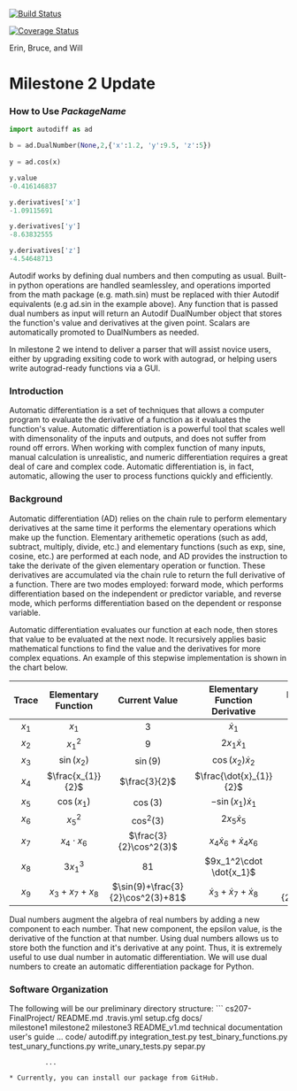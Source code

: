 [![Build Status](https://travis-ci.com/cs207-project-erin-bruce-will/cs207-FinalProject.svg?branch=master)](https://travis-ci.com/cs207-project-erin-bruce-will/cs207-FinalProject)

[![Coverage Status](https://coveralls.io/repos/github/cs207-project-erin-bruce-will/cs207-FinalProject/badge.svg)](https://coveralls.io/github/cs207-project-erin-bruce-will/cs207-FinalProject)

Erin, Bruce, and Will

# Milestone 2 Update



### How to Use *PackageName*

```python
import autodiff as ad

b = ad.DualNumber(None,2,{'x':1.2, 'y':9.5, 'z':5})
	
y = ad.cos(x)

y.value
-0.416146837

y.derivatives['x']
-1.09115691

y.derivatives['y']
-8.63832555

y.derivatives['z']
-4.54648713

```
Autodif works by defining dual numbers and then computing as usual. Built-in python operations are handled seamlessley, and operations imported from the math package (e.g. math.sin) must be replaced with thier Autodif equivalents (e.g ad.sin in the example above). Any function that is passed dual numbers as input will return an Autodif DualNumber object that stores the function's value and derivatives at the given point. Scalars are automatically promoted to DualNumbers as needed.

In milestone 2 we intend to deliver a parser that will assist novice users, either by upgrading exsiting code to work with autograd, or helping users write autograd-ready functions via a GUI.

### Introduction
Automatic differentiation is a set of techniques that allows a computer program to evaluate the derivative of a function as it evaluates the function's value. Automatic differentiation is a powerful tool that scales well with dimensonality of the inputs and outputs, and does not suffer from round off errors. When working with complex function of many inputs, manual calculation is unrealistic, and numeric differentiation requires a great deal of care and complex code. Automatic differentiation is, in fact, automatic, allowing the user to process functions quickly and efficiently.

### Background
Automatic differentiation (AD) relies on the chain rule to perform elementary derivatives at the same time it performs the elementary operations which make up the function. Elementary arithemetic operations (such as add, subtract, multiply, divide, etc.) and elementary functions (such as exp, sine, cosine, etc.) are performed at each node, and AD provides the instruction to take the derivate of the given elementary operation or function. These derivatives are accumulated via the chain rule to return the full derivative of a function. There are two modes employed: forward mode, which performs differentiation based on the independent or predictor variable, and reverse mode, which performs differentiation based on the dependent or response variable.

Automatic differentiation evaluates our function at each node, then stores that value to be evaluated at the next node. It recursively applies basic mathematical functions to find the value and the derivatives for more complex equations. An example of this stepwise implementation is shown in the chart below.

| Trace | Elementary Function | Current Value | Elementary Function<BR> Derivative | Elementary Function Derivative Value | 
| :---: | :-----------------: | :-----------: | :----------------------------: | :--------------------------------------------------------: | 
| $x_{1}$ | $x_{1}$ | 3 | $\dot{x}_{1}$ | $1$ |
| $x_{2}$ | $x_{1}^2$ | $9$ | $2x_{1}\dot{x}_{1}$ | $6$ |
| $x_{3}$ | $\sin(x_{2})$ | $\sin(9)$ | $\cos(x_{2})\dot{x}_{2}$ | $6\cos(9)$ |
| $x_{4}$ | $\frac{x_{1}}{2}$ | $\frac{3}{2}$ | $\frac{\dot{x}_{1}}{2}$ | $\frac{1}{2}$ |
| $x_{5}$ | $\cos(x_{1})$ | $\cos(3)$ | $-\sin(x_{1})\dot{x}_{1}$ | $-\sin(3)$ |
| $x_{6}$ | $x_{5}^2$ | $\cos^2(3)$ | $2x_{5}\dot{x}_{5}$ | $-2\sin(3)\cos(3)$ | 
| $x_{7}$ | $x_4\cdot x_{6}$ | $\frac{3}{2}\cos^2(3)$ | $x_4\dot{x}_{6}+\dot{x}_{4}x_6$ | $\frac{1}{2}\cdot \cos^2(3)-3\sin(3)\cos(3)$ |
| $x_{8}$ | $3x_1^3$ | $81$ | $9x_1^2\cdot \dot{x_1}$ | $81$ |
| $x_{9}$ | $x_3+x_7+x_8$ | $\sin(9)+\frac{3}{2}\cos^2(3)+81$ | $\dot{x}_3+\dot{x}_7+\dot{x}_8$ | $6\cos(9)+\frac{1}{2}\cos^2(3)-3\sin(3)\cos(3)+81$ |

Dual numbers augment the algebra of real numbers by adding a new component to each number. That new component, the epsilon value, is the derivative of the function at that number. Using dual numbers allows us to store both the function and it's derivative at any point. Thus, it is extremely useful to use dual number in automatic differentiation. We will use dual numbers to create an automatic differentiation package for Python.

### Software Organization

The following will be our preliminary directory structure:
    ```
cs207-FinalProject/
             README.md
	     .travis.yml
	     setup.cfg
             docs/  
                  milestone1
                  milestone2
                  milestone3
		  README_v1.md
                  technical documentation
                  user's guide
                  ...
             code/
                  autodiff.py
		  integration_test.py
		  test_binary_functions.py
	          test_unary_functions.py
		  write_unary_tests.py
                  separ.py
                  
             ...
```
* Currently, you can install our package from GitHub.
